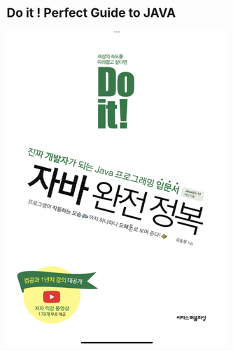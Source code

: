 # Do it ! Perfect Guide to JAVA


<img width="800" height="auto" alt="doit_자바완전정복" src="IMG_8197.PNG">
